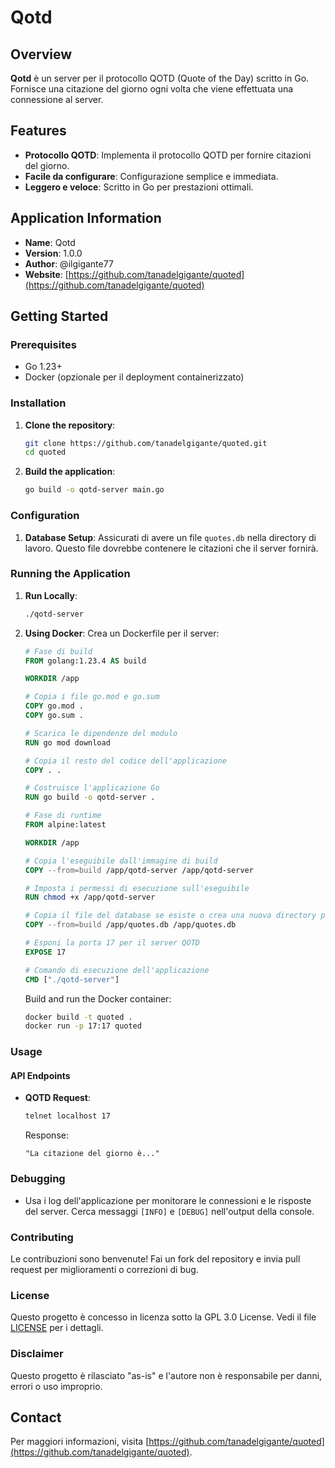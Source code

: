 # Qotd

## Overview
**Qotd** è un server per il protocollo QOTD (Quote of the Day) scritto in Go. Fornisce una citazione del giorno ogni volta che viene effettuata una connessione al server.

## Features
- **Protocollo QOTD**: Implementa il protocollo QOTD per fornire citazioni del giorno.
- **Facile da configurare**: Configurazione semplice e immediata.
- **Leggero e veloce**: Scritto in Go per prestazioni ottimali.

## Application Information
- **Name**: Qotd
- **Version**: 1.0.0
- **Author**: @ilgigante77
- **Website**: [https://github.com/tanadelgigante/quoted](https://github.com/tanadelgigante/quoted)

## Getting Started

### Prerequisites
- Go 1.23+
- Docker (opzionale per il deployment containerizzato)

### Installation

1. **Clone the repository**:
    ```bash
    git clone https://github.com/tanadelgigante/quoted.git
    cd quoted
    ```

2. **Build the application**:
    ```bash
    go build -o qotd-server main.go
    ```

### Configuration

1. **Database Setup**:
   Assicurati di avere un file `quotes.db` nella directory di lavoro. Questo file dovrebbe contenere le citazioni che il server fornirà.

### Running the Application

1. **Run Locally**:
    ```bash
    ./qotd-server
    ```

2. **Using Docker**:
   Crea un Dockerfile per il server:
    ```dockerfile
    # Fase di build
    FROM golang:1.23.4 AS build

    WORKDIR /app

    # Copia i file go.mod e go.sum
    COPY go.mod .
    COPY go.sum .

    # Scarica le dipendenze del modulo
    RUN go mod download

    # Copia il resto del codice dell'applicazione
    COPY . .

    # Costruisce l'applicazione Go
    RUN go build -o qotd-server .

    # Fase di runtime
    FROM alpine:latest

    WORKDIR /app

    # Copia l'eseguibile dall'immagine di build
    COPY --from=build /app/qotd-server /app/qotd-server

    # Imposta i permessi di esecuzione sull'eseguibile
    RUN chmod +x /app/qotd-server

    # Copia il file del database se esiste o crea una nuova directory per il database
    COPY --from=build /app/quotes.db /app/quotes.db

    # Esponi la porta 17 per il server QOTD
    EXPOSE 17

    # Comando di esecuzione dell'applicazione
    CMD ["./qotd-server"]
    ```

   Build and run the Docker container:
    ```bash
    docker build -t quoted .
    docker run -p 17:17 quoted
    ```

### Usage

#### API Endpoints
- **QOTD Request**:
    ```bash
    telnet localhost 17
    ```
    Response:
    ```
    "La citazione del giorno è..."
    ```

### Debugging

- Usa i log dell'applicazione per monitorare le connessioni e le risposte del server. Cerca messaggi `[INFO]` e `[DEBUG]` nell'output della console.

### Contributing
Le contribuzioni sono benvenute! Fai un fork del repository e invia pull request per miglioramenti o correzioni di bug.

### License
Questo progetto è concesso in licenza sotto la GPL 3.0 License. Vedi il file [LICENSE](LICENSE) per i dettagli.

### Disclaimer
Questo progetto è rilasciato "as-is" e l'autore non è responsabile per danni, errori o uso improprio.

## Contact
Per maggiori informazioni, visita [https://github.com/tanadelgigante/quoted](https://github.com/tanadelgigante/quoted).


